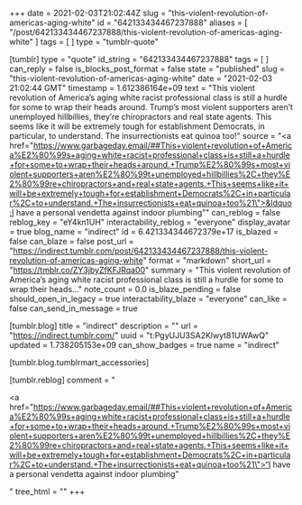 +++
date = 2021-02-03T21:02:44Z
slug = "this-violent-revolution-of-americas-aging-white"
id = "642133434467237888"
aliases = [ "/post/642133434467237888/this-violent-revolution-of-americas-aging-white" ]
tags = [ ]
type = "tumblr-quote"

[tumblr]
type = "quote"
id_string = "642133434467237888"
tags = [ ]
can_reply = false
is_blocks_post_format = false
state = "published"
slug = "this-violent-revolution-of-americas-aging-white"
date = "2021-02-03 21:02:44 GMT"
timestamp = 1.612386164e+09
text = "This violent revolution of America’s aging white racist professional class is still a hurdle for some to wrap their heads around. Trump’s most violent supporters aren’t unemployed hillbillies, they’re chiropractors and real state agents. This seems like it will be extremely tough for establishment Democrats, in particular, to understand. The insurrectionists eat quinoa too!"
source = "<a href=\"https://www.garbageday.email/##This+violent+revolution+of+America%E2%80%99s+aging+white+racist+professional+class+is+still+a+hurdle+for+some+to+wrap+their+heads+around.+Trump%E2%80%99s+most+violent+supporters+aren%E2%80%99t+unemployed+hillbillies%2C+they%E2%80%99re+chiropractors+and+real+state+agents.+This+seems+like+it+will+be+extremely+tough+for+establishment+Democrats%2C+in+particular%2C+to+understand.+The+insurrectionists+eat+quinoa+too%21\">&ldquo;I have a personal vendetta against indoor plumbing&rdquo;</a>"
can_reblog = false
reblog_key = "eY4kn1UH"
interactability_reblog = "everyone"
display_avatar = true
blog_name = "indirect"
id = 6.421334344672379e+17
is_blazed = false
can_blaze = false
post_url = "https://indirect.tumblr.com/post/642133434467237888/this-violent-revolution-of-americas-aging-white"
format = "markdown"
short_url = "https://tmblr.co/ZY3jbyZfKFJRqa00"
summary = "This violent revolution of America’s aging white racist professional class is still a hurdle for some to wrap their heads..."
note_count = 0.0
is_blaze_pending = false
should_open_in_legacy = true
interactability_blaze = "everyone"
can_like = false
can_send_in_message = true

[tumblr.blog]
title = "indirect"
description = ""
url = "https://indirect.tumblr.com/"
uuid = "t:PgyUJU3SA2Klwyt81UWAwQ"
updated = 1.738205153e+09
can_show_badges = true
name = "indirect"

[tumblr.blog.tumblrmart_accessories]

[tumblr.reblog]
comment = "<p><a href=\"https://www.garbageday.email/##This+violent+revolution+of+America%E2%80%99s+aging+white+racist+professional+class+is+still+a+hurdle+for+some+to+wrap+their+heads+around.+Trump%E2%80%99s+most+violent+supporters+aren%E2%80%99t+unemployed+hillbillies%2C+they%E2%80%99re+chiropractors+and+real+state+agents.+This+seems+like+it+will+be+extremely+tough+for+establishment+Democrats%2C+in+particular%2C+to+understand.+The+insurrectionists+eat+quinoa+too%21\">“I have a personal vendetta against indoor plumbing”</a></p>"
tree_html = ""
+++
